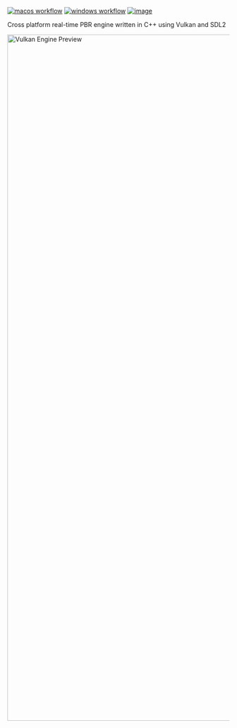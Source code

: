 [![macos workflow](https://github.com/lorenzobozza/vulkan_engine/actions/workflows/macos.yml/badge.svg)](https://github.com/lorenzobozza/vulkan_engine/actions)
[![windows workflow](https://github.com/lorenzobozza/vulkan_engine/actions/workflows/windows.yml/badge.svg)](https://github.com/lorenzobozza/vulkan_engine/actions)
[![image](https://img.shields.io/badge/Vulkan-1.3.236-2DBE50?style=flat&labelColor=323C3C&logo=vulkan&logoColor=red)](https://www.vulkan.org)

Cross platform real-time PBR engine written in C++ using Vulkan and SDL2

<img width="1552" alt="Vulkan Engine Preview" src="https://user-images.githubusercontent.com/31863767/207617082-05835af0-952d-4367-b7c8-bf655f1d1c76.png">